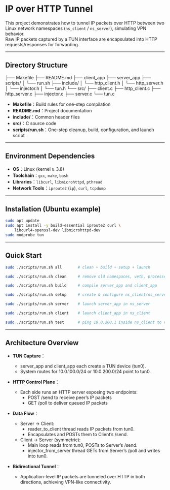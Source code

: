 # IP over HTTP Tunnel

This project demonstrates how to tunnel IP packets over HTTP between two Linux network namespaces (`ns_client` / `ns_server`), simulating VPN behavior.  
Raw IP packets captured by a TUN interface are encapsulated into HTTP requests/responses for forwarding.

---

## Directory Structure

├── Makefile
├── README.md
├── client_app
├── server_app
├── scripts/
│ └── run.sh
├── include/
│ └── http_client.h
│ └── http_server.h
│ └── injector.h
│ └── tun.h
└── src/
    ├── client.c
    ├── http_client.c
    ├── http_server.c
    ├── injector.c
    ├── server.c
    └── tun.c

- **Makefile**：Build rules for one-step compilation
- **README.md**：Project documentation  
- **include/**：Common header files 
- **src/**：C source code  
- **scripts/run.sh**：One-step cleanup, build, configuration, and launch script  

---

## Environment Dependencies

- **OS**：Linux (kernel ≥ 3.8)
- **Toolchain**：`gcc`, `make`, `bash`  
- **Libraries**：`libcurl`, `libmicrohttpd`, `pthread`  
- **Network Tools**：`iproute2` (`ip`), `curl`, `tcpdump`  

---

## Installation (Ubuntu example)

``` bash
sudo apt update
sudo apt install -y build-essential iproute2 curl \
    libcurl4-openssl-dev libmicrohttpd-dev
sudo modprobe tun
```

---

## Quick Start

``` bash
sudo ./scripts/run.sh all       # clean + build + setup + launch

sudo ./scripts/run.sh clean     # remove old namespaces, veth, processes

sudo ./scripts/run.sh build     # compile server_app and client_app

sudo ./scripts/run.sh setup     # create & configure ns_client/ns_server, veth, TUN, routes

sudo ./scripts/run.sh server    # launch server_app in ns_server

sudo ./scripts/run.sh client    # launch client_app in ns_client

sudo ./scripts/run.sh test      # ping 10.0.200.1 inside ns_client to verify tunnel
```

---

## Architecture Overview

- **TUN Capture**：
    - server_app and client_app each create a TUN device (tun0).
    - System routes for 10.0.100.0/24 or 10.0.200.0/24 point to tun0.

- **HTTP Control Plane**：
    - Each side runs an HTTP server exposing two endpoints:
        - POST /send to receive peer’s IP packets
        - GET /poll to deliver queued IP packets

- **Data Flow**：
    - Server → Client:
        - reader_to_client thread reads IP packets from tun0.
        - Encapsulates and POSTs them to Client’s /send.
    - Client → Server (symmetric):
        - Main loop reads from tun0, POSTs to Server’s /send.
        - injector_from_server thread GETs from Server’s /poll and writes into tun0.

- **Bidirectional Tunnel**：
    - Application-level IP packets are tunneled over HTTP in both directions, achieving VPN-like connectivity.